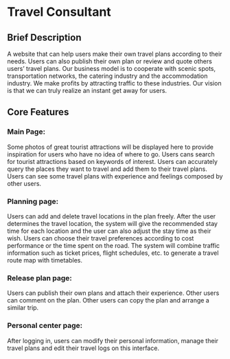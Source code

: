 # Travel Consultant
## Brief Description
A website that can help users make their own travel plans according to their needs. Users can also publish their own plan or review and quote others users’ travel plans.
Our business model is to cooperate with scenic spots, transportation networks, the catering industry and the accommodation industry. We make profits by attracting traffic to these industries.
Our vision is that we can truly realize an instant get away for users.
## Core Features
### Main Page:
Some photos of great tourist attractions will be displayed here to provide inspiration for users who have no idea of where to go.
Users cans search for tourist attractions based on keywords of interest.
Users can accurately query the places they want to travel and add them to their travel plans.
Users can see some travel plans with experience and feelings composed by other users.
### Planning page:
Users can add and delete travel locations in the plan freely.
After the user determines the travel location, the system will give the recommended stay time for each location and the user can also adjust the stay time as their wish.
Users can choose their travel preferences according to cost performance or the time spent on the road.
The system will combine traffic information such as ticket prices, flight schedules, etc. to generate a travel route map with timetables.
### Release plan page:
Users can publish their own plans and attach their experience.
Other users can comment on the plan.
Other users can copy the plan and arrange a similar trip.
### Personal center page:
After logging in, users can modify their personal information, manage their travel plans and edit their travel logs on this interface.